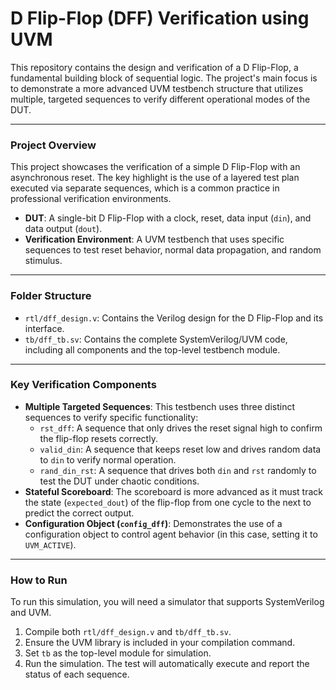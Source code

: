 # D Flip-Flop (DFF) Verification using UVM

This repository contains the design and verification of a D Flip-Flop, a fundamental building block of sequential logic. The project's main focus is to demonstrate a more advanced UVM testbench structure that utilizes multiple, targeted sequences to verify different operational modes of the DUT.

---

### Project Overview

This project showcases the verification of a simple D Flip-Flop with an asynchronous reset. The key highlight is the use of a layered test plan executed via separate sequences, which is a common practice in professional verification environments.

-   **DUT**: A single-bit D Flip-Flop with a clock, reset, data input (`din`), and data output (`dout`).
-   **Verification Environment**: A UVM testbench that uses specific sequences to test reset behavior, normal data propagation, and random stimulus.

---

### Folder Structure

-   `rtl/dff_design.v`: Contains the Verilog design for the D Flip-Flop and its interface.
-   `tb/dff_tb.sv`: Contains the complete SystemVerilog/UVM code, including all components and the top-level testbench module.

---

### Key Verification Components

-   **Multiple Targeted Sequences**: This testbench uses three distinct sequences to verify specific functionality:
    -   `rst_dff`: A sequence that only drives the reset signal high to confirm the flip-flop resets correctly.
    -   `valid_din`: A sequence that keeps reset low and drives random data to `din` to verify normal operation.
    -   `rand_din_rst`: A sequence that drives both `din` and `rst` randomly to test the DUT under chaotic conditions.
-   **Stateful Scoreboard**: The scoreboard is more advanced as it must track the state (`expected_dout`) of the flip-flop from one cycle to the next to predict the correct output.
-   **Configuration Object (`config_dff`)**: Demonstrates the use of a configuration object to control agent behavior (in this case, setting it to `UVM_ACTIVE`).

---

### How to Run

To run this simulation, you will need a simulator that supports SystemVerilog and UVM.

1.  Compile both `rtl/dff_design.v` and `tb/dff_tb.sv`.
2.  Ensure the UVM library is included in your compilation command.
3.  Set `tb` as the top-level module for simulation.
4.  Run the simulation. The test will automatically execute and report the status of each sequence.
